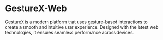 # GestureX-Web
GestureX is a modern platform that uses gesture-based interactions to create a smooth and intuitive user experience. Designed with the latest web technologies, it ensures seamless performance across devices.
